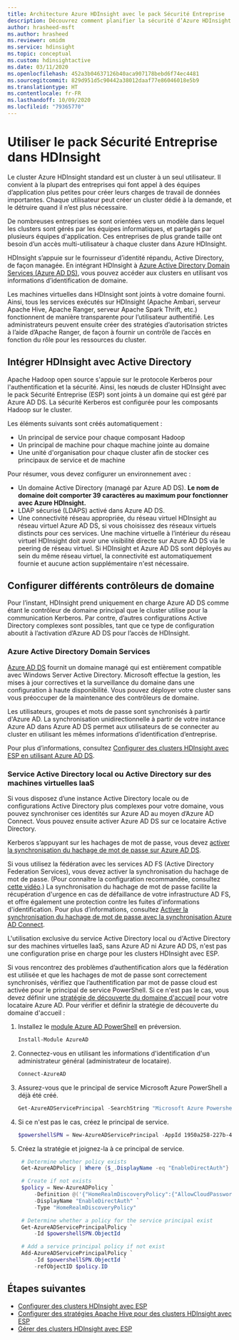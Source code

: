 ```yaml
---
title: Architecture Azure HDInsight avec le pack Sécurité Entreprise
description: Découvrez comment planifier la sécurité d’Azure HDInsight avec le pack Sécurité Entreprise.
author: hrasheed-msft
ms.author: hrasheed
ms.reviewer: omidm
ms.service: hdinsight
ms.topic: conceptual
ms.custom: hdinsightactive
ms.date: 03/11/2020
ms.openlocfilehash: 452a3b04637126b40aca907178bebd6f74ec4481
ms.sourcegitcommit: 829d951d5c90442a38012daaf77e86046018e5b9
ms.translationtype: HT
ms.contentlocale: fr-FR
ms.lasthandoff: 10/09/2020
ms.locfileid: "79365770"
---
```

# <a name="use-enterprise-security-package-in-hdinsight"></a>Utiliser le pack Sécurité Entreprise dans HDInsight

Le cluster Azure HDInsight standard est un cluster à un seul utilisateur. Il convient à la plupart des entreprises qui font appel à des équipes d’application plus petites pour créer leurs charges de travail de données importantes. Chaque utilisateur peut créer un cluster dédié à la demande, et le détruire quand il n’est plus nécessaire.

De nombreuses entreprises se sont orientées vers un modèle dans lequel les clusters sont gérés par les équipes informatiques, et partagés par plusieurs équipes d'application. Ces entreprises de plus grande taille ont besoin d’un accès multi-utilisateur à chaque cluster dans Azure HDInsight.

HDInsight s’appuie sur le fournisseur d’identité répandu, Active Directory, de façon managée. En intégrant HDInsight à [Azure Active Directory Domain Services (Azure AD DS)](../../active-directory-domain-services/overview.md), vous pouvez accéder aux clusters en utilisant vos informations d’identification de domaine.

Les machines virtuelles dans HDInsight sont joints à votre domaine fourni. Ainsi, tous les services exécutés sur HDInsight (Apache Ambari, serveur Apache Hive, Apache Ranger, serveur Apache Spark Thrift, etc.) fonctionnent de manière transparente pour l’utilisateur authentifié. Les administrateurs peuvent ensuite créer des stratégies d’autorisation strictes à l’aide d’Apache Ranger, de façon à fournir un contrôle de l’accès en fonction du rôle pour les ressources du cluster.

## <a name="integrate-hdinsight-with-active-directory"></a>Intégrer HDInsight avec Active Directory

Apache Hadoop open source s'appuie sur le protocole Kerberos pour l'authentification et la sécurité. Ainsi, les nœuds de cluster HDInsight avec le pack Sécurité Entreprise (ESP) sont joints à un domaine qui est géré par Azure AD DS. La sécurité Kerberos est configurée pour les composants Hadoop sur le cluster.

Les éléments suivants sont créés automatiquement :

- Un principal de service pour chaque composant Hadoop
- Un principal de machine pour chaque machine jointe au domaine
- Une unité d'organisation pour chaque cluster afin de stocker ces principaux de service et de machine

Pour résumer, vous devez configurer un environnement avec :

- Un domaine Active Directory (managé par Azure AD DS). **Le nom de domaine doit comporter 39 caractères au maximum pour fonctionner avec Azure HDInsight.**
- LDAP sécurisé (LDAPS) activé dans Azure AD DS.
- Une connectivité réseau appropriée, du réseau virtuel HDInsight au réseau virtuel Azure AD DS, si vous choisissez des réseaux virtuels distincts pour ces services. Une machine virtuelle à l’intérieur du réseau virtuel HDInsight doit avoir une visibilité directe sur Azure AD DS via le peering de réseau virtuel. Si HDInsight et Azure AD DS sont déployés au sein du même réseau virtuel, la connectivité est automatiquement fournie et aucune action supplémentaire n'est nécessaire.

## <a name="set-up-different-domain-controllers"></a>Configurer différents contrôleurs de domaine

Pour l’instant, HDInsight prend uniquement en charge Azure AD DS comme étant le contrôleur de domaine principal que le cluster utilise pour la communication Kerberos. Par contre, d’autres configurations Active Directory complexes sont possibles, tant que ce type de configuration aboutit à l’activation d’Azure AD DS pour l’accès de HDInsight.

### <a name="azure-active-directory-domain-services"></a>Azure Active Directory Domain Services

[Azure AD DS](../../active-directory-domain-services/overview.md) fournit un domaine managé qui est entièrement compatible avec Windows Server Active Directory. Microsoft effectue la gestion, les mises à jour correctives et la surveillance du domaine dans une configuration à haute disponibilité. Vous pouvez déployer votre cluster sans vous préoccuper de la maintenance des contrôleurs de domaine.

Les utilisateurs, groupes et mots de passe sont synchronisés à partir d'Azure AD. La synchronisation unidirectionnelle à partir de votre instance Azure AD dans Azure AD DS permet aux utilisateurs de se connecter au cluster en utilisant les mêmes informations d’identification d’entreprise.

Pour plus d’informations, consultez [Configurer des clusters HDInsight avec ESP en utilisant Azure AD DS](./apache-domain-joined-configure-using-azure-adds.md).

### <a name="on-premises-active-directory-or-active-directory-on-iaas-vms"></a>Service Active Directory local ou Active Directory sur des machines virtuelles IaaS

Si vous disposez d’une instance Active Directory locale ou de configurations Active Directory plus complexes pour votre domaine, vous pouvez synchroniser ces identités sur Azure AD au moyen d’Azure AD Connect. Vous pouvez ensuite activer Azure AD DS sur ce locataire Active Directory.

Kerberos s’appuyant sur les hachages de mot de passe, vous devez [activer la synchronisation du hachage de mot de passe sur Azure AD DS](../../active-directory-domain-services/active-directory-ds-getting-started-password-sync.md).

Si vous utilisez la fédération avec les services AD FS (Active Directory Federation Services), vous devez activer la synchronisation du hachage de mot de passe. (Pour connaître la configuration recommandée, consultez [cette vidéo](https://youtu.be/qQruArbu2Ew).) La synchronisation du hachage de mot de passe facilite la récupération d'urgence en cas de défaillance de votre infrastructure AD FS, et offre également une protection contre les fuites d'informations d'identification. Pour plus d’informations, consultez [Activer la synchronisation du hachage de mot de passe avec la synchronisation Azure AD Connect](../../active-directory/hybrid/how-to-connect-password-hash-synchronization.md).

L'utilisation exclusive du service Active Directory local ou d'Active Directory sur des machines virtuelles IaaS, sans Azure AD ni Azure AD DS, n'est pas une configuration prise en charge pour les clusters HDInsight avec ESP.

Si vous rencontrez des problèmes d’authentification alors que la fédération est utilisée et que les hachages de mot de passe sont correctement synchronisés, vérifiez que l’authentification par mot de passe cloud est activée pour le principal de service PowerShell. Si ce n'est pas le cas, vous devez définir une [stratégie de découverte du domaine d'accueil](../../active-directory/manage-apps/configure-authentication-for-federated-users-portal.md) pour votre locataire Azure AD. Pour vérifier et définir la stratégie de découverte du domaine d'accueil :

1. Installez le [module Azure AD PowerShell](https://docs.microsoft.com/powershell/azure/active-directory/install-adv2) en préversion.

   ```powershell
   Install-Module AzureAD
   ```

2. Connectez-vous en utilisant les informations d'identification d'un administrateur général (administrateur de locataire).

   ```powershell
   Connect-AzureAD
   ```

3. Assurez-vous que le principal de service Microsoft Azure PowerShell a déjà été créé.

   ```powershell
   Get-AzureADServicePrincipal -SearchString "Microsoft Azure Powershell"
   ```

4. Si ce n'est pas le cas, créez le principal de service.

   ```powershell
   $powershellSPN = New-AzureADServicePrincipal -AppId 1950a258-227b-4e31-a9cf-717495945fc2
   ```

5. Créez la stratégie et joignez-la à ce principal de service.

   ```powershell
    # Determine whether policy exists
    Get-AzureADPolicy | Where {$_.DisplayName -eq "EnableDirectAuth"}

    # Create if not exists
    $policy = New-AzureADPolicy `
        -Definition @('{"HomeRealmDiscoveryPolicy":{"AllowCloudPasswordValidation":true}}') `
        -DisplayName "EnableDirectAuth" `
        -Type "HomeRealmDiscoveryPolicy"

    # Determine whether a policy for the service principal exist
    Get-AzureADServicePrincipalPolicy `
        -Id $powershellSPN.ObjectId

    # Add a service principal policy if not exist
    Add-AzureADServicePrincipalPolicy `
        -Id $powershellSPN.ObjectId `
        -refObjectID $policy.ID
   ```

## <a name="next-steps"></a>Étapes suivantes

- [Configurer des clusters HDInsight avec ESP](apache-domain-joined-configure-using-azure-adds.md)
- [Configurer des stratégies Apache Hive pour des clusters HDInsight avec ESP](apache-domain-joined-run-hive.md)
- [Gérer des clusters HDInsight avec ESP](apache-domain-joined-manage.md)
